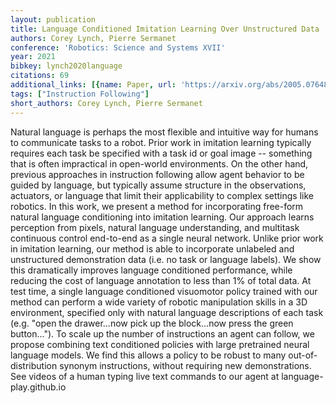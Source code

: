 ```yaml
---
layout: publication
title: Language Conditioned Imitation Learning Over Unstructured Data
authors: Corey Lynch, Pierre Sermanet
conference: 'Robotics: Science and Systems XVII'
year: 2021
bibkey: lynch2020language
citations: 69
additional_links: [{name: Paper, url: 'https://arxiv.org/abs/2005.07648'}]
tags: ["Instruction Following"]
short_authors: Corey Lynch, Pierre Sermanet
---
```

Natural language is perhaps the most flexible and intuitive way for humans to
communicate tasks to a robot. Prior work in imitation learning typically
requires each task be specified with a task id or goal image -- something that
is often impractical in open-world environments. On the other hand, previous
approaches in instruction following allow agent behavior to be guided by
language, but typically assume structure in the observations, actuators, or
language that limit their applicability to complex settings like robotics. In
this work, we present a method for incorporating free-form natural language
conditioning into imitation learning. Our approach learns perception from
pixels, natural language understanding, and multitask continuous control
end-to-end as a single neural network. Unlike prior work in imitation learning,
our method is able to incorporate unlabeled and unstructured demonstration data
(i.e. no task or language labels). We show this dramatically improves language
conditioned performance, while reducing the cost of language annotation to less
than 1% of total data. At test time, a single language conditioned visuomotor
policy trained with our method can perform a wide variety of robotic
manipulation skills in a 3D environment, specified only with natural language
descriptions of each task (e.g. "open the drawer...now pick up the block...now
press the green button..."). To scale up the number of instructions an agent
can follow, we propose combining text conditioned policies with large
pretrained neural language models. We find this allows a policy to be robust to
many out-of-distribution synonym instructions, without requiring new
demonstrations. See videos of a human typing live text commands to our agent at
language-play.github.io